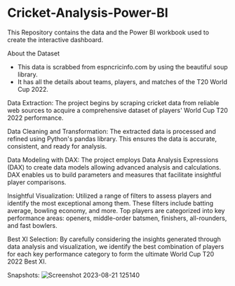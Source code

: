 # Cricket-Analysis-Power-BI

This Repository contains the data  and the Power BI workbook used to create the interactive dashboard.

About the Dataset
* This data is scrabbed from espncricinfo.com by using the beautiful soup library.
* It has all the details about teams, players, and matches of the T20 World Cup 2022.

Data Extraction: The project begins by scraping cricket data from reliable web sources to acquire a comprehensive dataset of players' World Cup T20 2022 performance.

Data Cleaning and Transformation: The extracted data is processed and refined using Python's pandas library. This ensures the data is accurate, consistent, and ready for analysis.

Data Modeling with DAX: The project employs Data Analysis Expressions (DAX) to create data models allowing advanced analysis and calculations. DAX enables us to build parameters and measures that facilitate insightful player comparisons.

Insightful Visualization: Utilized a range of filters to assess players and identify the most exceptional among them. These filters include batting average, bowling economy, and more. Top players are categorized into key performance areas: openers, middle-order batsmen, finishers, all-rounders, and fast bowlers.

Best XI Selection: By carefully considering the insights generated through data analysis and visualization, we identify the best combination of players for each key performance category to form the ultimate World Cup T20 2022 Best XI.

Snapshots:
![Screenshot 2023-08-21 125140](https://github.com/vishal7474/Cricket-Analysis-Power-BI/assets/76614698/57da1d77-1784-4720-b21a-b2f5b3b65397)
